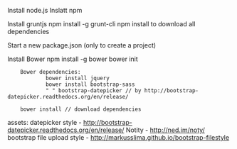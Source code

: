 Install node.js
Inslatt npm

Install  gruntjs
        npm install -g grunt-cli
        npm install to download all dependencies
        
Start a new package.json (only to create a project)

Install Bower
        npm install -g bower
        bower init

        Bower dependencies:
                bower install jquery
                bower install bootstrap-sass
                " " bootstrap-datepicker // by http://bootstrap-datepicker.readthedocs.org/en/release/
        
        bower install // download dependencies
        
        
assets:
    datepicker style - http://bootstrap-datepicker.readthedocs.org/en/release/
    Notity - http://ned.im/noty/
    bootstrap file upload style - http://markusslima.github.io/bootstrap-filestyle
